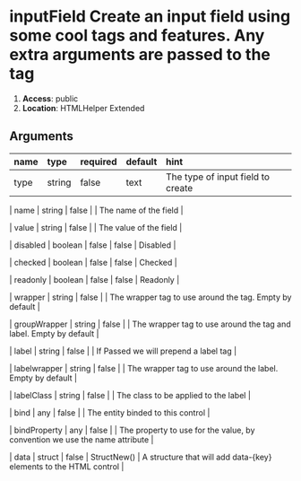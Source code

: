 
# inputField Create an input field using some cool tags and features.	Any extra arguments are passed to the tag 

1. **Access**: public
2. **Location**: HTMLHelper Extended 

## Arguments

| name 	| type 	| required 	| default 	| hint 	|
|:--- 	|:--- 	|:--- 		|:--- 		|:--- 	|
| type | string | false | text | The type of input field to create |


| name | string | false |  | The name of the field |


| value | string | false |  | The value of the field |


| disabled | boolean | false | false | Disabled |


| checked | boolean | false | false | Checked |


| readonly | boolean | false | false | Readonly |


| wrapper | string | false |  | The wrapper tag to use around the tag. Empty by default |


| groupWrapper | string | false |  | The wrapper tag to use around the tag and label. Empty by default |


| label | string | false |  | If Passed we will prepend a label tag |


| labelwrapper | string | false |  | The wrapper tag to use around the label. Empty by default |


| labelClass | string | false |  | The class to be applied to the label |


| bind | any | false |  | The entity binded to this control |


| bindProperty | any | false |  | The property to use for the value, by convention we use the name attribute |


| data | struct | false | StructNew() | A structure that will add data-{key} elements to the HTML control |


